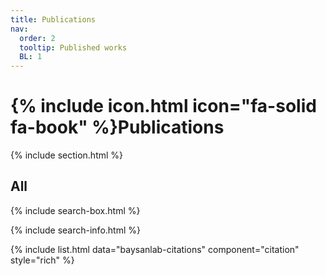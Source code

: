 ```yaml
---
title: Publications
nav:
  order: 2
  tooltip: Published works
  BL: 1
---
```


# {% include icon.html icon="fa-solid fa-book" %}Publications

{% include section.html %}

## All

{% include search-box.html %}

{% include search-info.html %}

{% include list.html data="baysanlab-citations" component="citation" style="rich" %}
